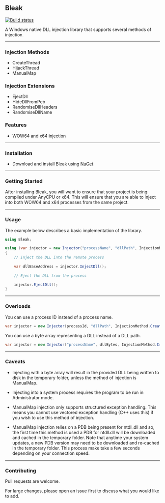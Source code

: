 ## Bleak 

[![Build status](https://ci.appveyor.com/api/projects/status/wp76wa0oe8robs3c?svg=true)](https://ci.appveyor.com/project/Akaion/bleak)

A Windows native DLL injection library that supports several methods of injection.

----

### Injection Methods

* CreateThread
* HijackThread
* ManualMap

### Injection Extensions

* EjectDll
* HideDllFromPeb
* RandomiseDllHeaders
* RandomiseDllName

### Features

* WOW64 and x64 injection

----

### Installation

* Download and install Bleak using [NuGet](https://www.nuget.org/packages/Bleak)

----

### Getting Started

After installing Bleak, you will want to ensure that your project is being compiled under AnyCPU or x64. This will ensure that you are able to inject into both WOW64 and x64 processes from the same project.

----

### Usage

The example below describes a basic implementation of the library.

```csharp
using Bleak;

using (var injector = new Injector("processName", "dllPath", InjectionMethod.CreateThread, InjectionFlags.None))
{
    // Inject the DLL into the remote process
	
    var dllBaseAddress = injector.InjectDll();
	
    // Eject the DLL from the process

    injector.EjectDll();
}
```

----

### Overloads

You can use a process ID instead of a process name.

```csharp
var injector = new Injector(processId, "dllPath", InjectionMethod.CreateThread, InjectionFlags.None);
```

You can use a byte array representing a DLL instead of a DLL path.

```csharp
var injector = new Injector("processName", dllBytes, InjectionMethod.CreateThread, InjectionFlags.None);
```
----

### Caveats

* Injecting with a byte array will result in the provided DLL being written to disk in the temporary folder, unless the method of injection is ManualMap.

* Injecting into a system process requires the program to be run in Administrator mode.

* ManualMap injection only supports structured exception handling. This means you cannot use vectored exception handling (C++ uses this) if you wish to use this method of injection.

* ManualMap injection relies on a PDB being present for ntdll.dll and so, the first time this method is used a PDB for ntdll.dll will be downloaded and cached in the temporary folder. Note that anytime your system updates, a new PDB version may need to be downloaded and re-cached in the temporary folder. This process make take a few seconds depending on your connection speed.

----

### Contributing

Pull requests are welcome. 

For large changes, please open an issue first to discuss what you would like to add.
